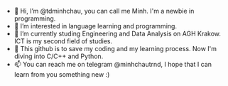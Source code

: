 - 👋 Hi, I’m @tdminhchau, you can call me Minh. I'm a newbie in programming.
- 👀 I’m interested in language learning and programming. 
- 🌱 I’m currently studing Engineering and Data Analysis on AGH Krakow. ICT is my second field of studies.
- 💞️ This github is to save my coding and my learning process. Now I'm diving into C/C++ and Python. 
- 📫 You can reach me on telegram @minhchautrnd, I hope that I can learn from you something new :) 

